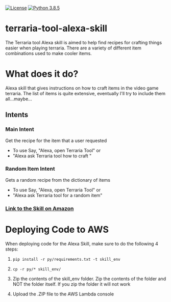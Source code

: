 [![License](https://img.shields.io/badge/License-Apache%202.0-blue.svg)](https://raw.githubusercontent.com/jpburnett/byu-facts-alexa-skill/master/LICENSE)
[![Python 3.8.5](https://img.shields.io/badge/python-3.8.5-blue.svg)](https://www.python.org/downloads/release/python-382/)

# terraria-tool-alexa-skill
The Terraria tool Alexa skill is aimed to help find recipes for crafting things easier when playing terraria. There are a variety of different item combinations used to make cooler items. 


# What does it do?
Alexa skill that gives instructions on how to craft items in the video game terraria.
The list of items is quite extensive, eventually I'll try to include them all...maybe...

## Intents
 
### Main Intent 
Get the recipe for the item that a user requested
- To use Say, "Alexa, open Terraria Tool" or
- "Alexa ask Terraria tool how to craft <Item Name Here>" 

### Random Item Intent
Gets a random recipe from the dictionary of items
- To use Say, "Alexa, open Terraria Tool" or
- "Alexa ask Terraria tool for a random item"

### [Link to the Skill on Amazon](https://www.amazon.com/Parker-Burnett-Terraria-Tool/dp/B075831DPC/ref=sr_1_1?dchild=1&keywords=Terraria+tool&qid=1590714662&s=digital-skills&sr=1-1)



# Deploying Code to AWS 

When deploying code for the Alexa Skill, make sure to do the following 4 steps:

1. ```pip install -r py/requirements.txt -t skill_env```

2. ```cp -r py/* skill_env/```

3. Zip the contents of the skill_env folder. Zip the contents of the folder and NOT the folder itself. If you zip the folder it will not work

4. Upload the .ZIP file to the AWS Lambda console
